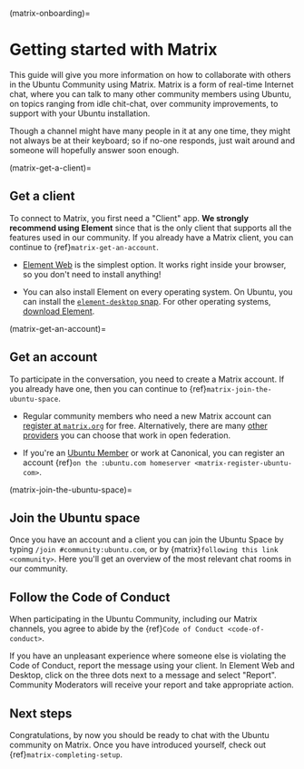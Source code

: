 (matrix-onboarding)=
# Getting started with Matrix

This guide will give you more information on how to collaborate with others in the Ubuntu Community using Matrix.
Matrix is a form of real-time Internet chat, where you can talk to many other community members using Ubuntu, on topics ranging from idle chit-chat, over community improvements, to support with your Ubuntu installation.

Though a channel might have many people in it at any one time, they might not always be at their keyboard; so if no-one responds, just wait around and someone will hopefully answer soon enough.


(matrix-get-a-client)=
## Get a client

To connect to Matrix, you first need a "Client" app.
**We strongly recommend using Element** since that is the only client that supports all the features used in our community.
If you already have a Matrix client, you can continue to {ref}`matrix-get-an-account`.

* [Element Web](https://app.element.io/) is the simplest option.
  It works right inside your browser, so you don't need to install anything!

* You can also install Element on every operating system.
  On Ubuntu, you can install the [`element-desktop` snap](https://snapcraft.io/element-desktop).
  For other operating systems, [download Element](https://element.io/download).


(matrix-get-an-account)=
## Get an account

To participate in the conversation, you need to create a Matrix account.
If you already have one, then you can continue to {ref}`matrix-join-the-ubuntu-space`.

* Regular community members who need a new Matrix account can [register at `matrix.org`](https://matrix.org/docs/chat_basics/matrix-for-im/#creating-a-matrix-account) for free.
  Alternatively, there are many [other providers](https://servers.joinmatrix.org/) you can choose that work in open federation.

* If you're an [Ubuntu Member](https://ubuntu.com/community/membership) or work at Canonical, you can register an account {ref}`on the :ubuntu.com homeserver <matrix-register-ubuntu-com>`.


(matrix-join-the-ubuntu-space)=
## Join the Ubuntu space

Once you have an account and a client you can join the Ubuntu Space by typing `/join #community:ubuntu.com`, or by {matrix}`following this link <community>`.
Here you'll get an overview of the most relevant chat rooms in our community.


## Follow the Code of Conduct

When participating in the Ubuntu Community, including our Matrix channels, you agree to abide by the {ref}`Code of Conduct <code-of-conduct>`.

If you have an unpleasant experience where someone else is violating the Code of Conduct, report the message using your client.
In Element Web and Desktop, click on the three dots next to a message and select "Report".
Community Moderators will receive your report and take appropriate action.


## Next steps

Congratulations, by now you should be ready to chat with the Ubuntu community on Matrix.
Once you have introduced yourself, check out {ref}`matrix-completing-setup`.

